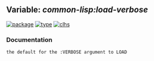 ## Variable: ***common-lisp:*load-verbose****
[![package](https://img.shields.io/badge/Package-COMMON--LISP-5f9ea0.svg?style=social&colorA=999999)](../) [![type](https://img.shields.io/badge/Type-Variable-5f9ea0.svg?style=social&colorA=999999)](../#variable) [![clhs](https://img.shields.io/badge/CLHS-*LOAD--VERBOSE*-5f9ea0.svg?style=social&colorA=999999)](http://www.lispworks.com/documentation/HyperSpec/Body/v_ld_prs.htm) 
### Documentation
```
the default for the :VERBOSE argument to LOAD
```
